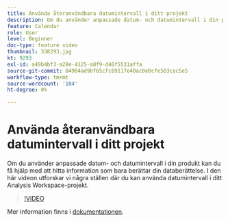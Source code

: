 ```yaml
---
title: Använda återanvändbara datumintervall i ditt projekt
description: Om du använder anpassade datum- och datumintervall i din produkt kan du få hjälp med att hitta information som bara berättar din databerättelse. I den här videon utforskar vi några ställen där du kan använda datumintervall i ditt Analysis Workspace-projekt.
feature: Calendar
role: User
level: Beginner
doc-type: feature video
thumbnail: 338293.jpg
kt: 9293
exl-id: a49b4bf3-a28e-4125-a8f9-d46f5531affa
source-git-commit: 84984ad9bf65cfc69117e40ac0e0cfe503cac5e5
workflow-type: tm+mt
source-wordcount: '104'
ht-degree: 0%

---
```


# Använda återanvändbara datumintervall i ditt projekt

Om du använder anpassade datum- och datumintervall i din produkt kan du få hjälp med att hitta information som bara berättar din databerättelse. I den här videon utforskar vi några ställen där du kan använda datumintervall i ditt Analysis Workspace-projekt.

>[!VIDEO](https://video.tv.adobe.com/v/338293/?quality=12&learn=on)

Mer information finns i [dokumentationen](https://experienceleague.adobe.com/docs/analytics/analyze/analysis-workspace/components/calendar-date-ranges/calendar.html?lang=sv-SE).
